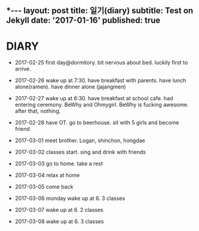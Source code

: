  
*---
layout: post
title: 일기(diary)
subtitle: Test on Jekyll
date: '2017-01-16'
published: true
---

# DIARY


* 2017-02-25 first day@dormitory. bit nervous about bed. luckily first to arrive.

* 2017-02-26 wake up at 7:30. have breakfast with parents. have lunch alone(ramen). have dinner alone (jajangmen)

* 2017-02-27 wake up at 6:30. have breakfast at school cafe. had entering ceremony. BeWhy and Ohmygirl. BeWhy is fucking awesome. after that, nothing. 

* 2017-02-28 have OT. go to beerhouse. sit with 5 girls and become friend

* 2017-03-01 meet brother. Logan, shinchon, hongdae

* 2017-03-02 classes start. sing and drink with friends

* 2017-03-03 go to home. take a rest

* 2017-03-04 relax at home

* 2017-03-05 come back

* 2017-03-06 monday wake up at 6. 3 classes

* 2017-03-07 wake up at 6. 2 classes

* 2017-03-08 wake up at 6. 3 classes
